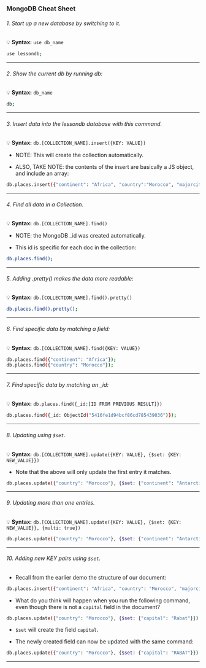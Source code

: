### MongoDB Cheat Sheet

###### 1. Start up a new database by switching to it.

💡 __Syntax:__ `use db_name` 

```bash
use lessondb;
```

---

###### 2. Show the current db by running db:

💡 __Syntax:__ `db_name`

```bash
db;
```

---

###### 3. Insert data into the lessondb database with this command.

💡 __Syntax:__ `db.[COLLECTION_NAME].insert({KEY: VALUE})`

* NOTE: This will create the collection automatically.

* ALSO, TAKE NOTE: the contents of the insert are basically a JS object, and include an array:

```bash
db.places.insert({"continent": "Africa", "country":"Morocco", "majorcities": ["Casablanca", "Fez", "Marrakech"]});
```

---

###### 4. Find all data in a Collection.

💡 __Syntax:__ `db.[COLLECTION_NAME].find()`

* NOTE: the MongoDB _id was created automatically.

* This id is specific for each doc in the collection:

```bash
db.places.find();
```

---

###### 5. Adding .pretty() makes the data more readable:

💡 __Syntax:__ `db.[COLLECTION_NAME].find().pretty()`

```bash
db.places.find().pretty();
```

---

###### 6. Find specific data by matching a field:

💡 __Syntax:__ `db.[COLLECTION_NAME].find({KEY: VALUE})`

```bash
db.places.find({"continent": "Africa"});
db.places.find({"country": "Morocco"});
```

---

###### 7. Find specific data by matching an _id:

💡 __Syntax:__ `db.places.find({_id:[ID FROM PREVIOUS RESULT]})`

```bash
db.places.find({_id: ObjectId("5416fe1d94bcf86cd785439036")});
```

---

###### 8. Updating using `$set`.

💡 __Syntax:__ `db.[COLLECTION_NAME].update({KEY: VALUE}, {$set: {KEY: NEW_VALUE}})`

* Note that the above will only update the first entry it matches.

```bash
db.places.update({"country": "Morocco"}, {$set: {"continent": "Antarctica"}});
```

---

###### 9. Updating more than one entries.

💡 __Syntax:__ `db.[COLLECTION_NAME].update({KEY: VALUE}, {$set: {KEY: NEW_VALUE}}, {multi: true})`

```bash
db.places.update({"country": "Morocco"}, {$set: {"continent": "Antarctica"}}, {multi: true})
```

---

###### 10. Adding new KEY pairs using `$set`.

* Recall from the earlier demo the structure of our document:

```bash
db.places.insert({"continent": "Africa", "country": "Morocco", "majorcities": ["Casablanca", "Fez", "Marrakech"]})
```

* What do you think will happen when you run the following command, even though there is not a `capital` field in the document?

```bash
db.places.update({"country": "Morocco"}, {$set: {"capital": "Rabat"}})
```

* `$set` will create the field `capital`.

* The newly created field can now be updated with the same command:

```bash
db.places.update({"country": "Morocco"}, {$set: {"capital": "RABAT"}})
```

----

